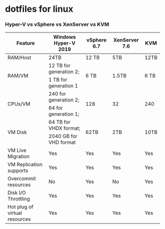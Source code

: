 # dotfiles for linux


### Hyper-V vs vSphere vs XenServer vs KVM
<table>
    <thead>
        <tr>
            <th>Feature</th>
            <th>Windows Hyper-V 2019</th>
            <th>vSphere 6.7</th>
            <th>XenServer 7.6	</th>
            <th>KVM</th>
        </tr>
    </thead>
    <tbody>
    <tr>
    <td> RAM/Host	</td>
    <td> 24TB</td>
    <td> 12 TB	</td>
    <td> 5TB	</td>
    <td> 12TB </td>
    </tr>
        <tr>
        <td rowspan=3>RAM/VM</td>
         <td >12 TB for generation 2;	</td>
         <td rowspan=3>6 TB		</td>
        <td rowspan=3>1.5TB	</td>
        <td rowspan=3>6 TB</td>
        </tr>
        <tr>
        </tr>
        <tr>
            <td>1 TB for generation 1	</td>
        </tr>
        <tr>
            <td rowspan=3>CPUs/VM	</td>
            <td>240 for generation 2;</td>
            <td rowspan=3>128</td>
            <td rowspan=3>32</td>
            <td rowspan=3>240</td>
        </tr>
        <tr>
        </tr>
        <tr>
            <td>64 for generation 1;</td>
        </tr>
                <tr>
            <td rowspan=3>VM Disk	</td>
            <td>64 TB for VHDX format;	</td>
            <td rowspan=3>62TB</td>
            <td rowspan=3>2TB</td>
            <td rowspan=3>10TB</td>
        </tr>
        <tr>
        </tr>
        <tr>
            <td>2040 GB for VHD format</td>
        </tr>
        <tr>
        <td>VM Live Migration	</td>
        <td>Yes	</td>
        <td>Yes	</td>
        <td>Yes	</td>
        <td>Yes	</td>
        </tr>
                <tr>
        <td>VM Replication supports	</td>
        <td>Yes	</td>
        <td>Yes	</td>
        <td>Yes	</td>
        <td>Yes	</td>
        </tr>
                <tr>
        <td>Overcommit resources	</td>
        <td>No	</td>
        <td>Yes	</td>
        <td>No	</td>
        <td>Yes	</td>
        </tr>
                <tr>
        <td>Disk I/O Throttling	</td>
        <td>Yes	</td>
        <td>Yes	</td>
        <td>Yes	</td>
        <td>Yes	</td>
        </tr>
                <tr>
        <td>Hot plug of virtual resources	</td>
        <td>Yes	</td>
        <td>Yes	</td>
        <td>Yes	</td>
        <td>Yes	</td>
        </tr>
    </tbody>
</table>